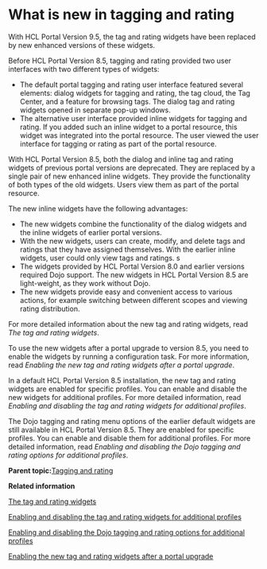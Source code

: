 # What is new in tagging and rating 

With HCL Portal Version 9.5, the tag and rating widgets have been replaced by new enhanced versions of these widgets.

Before HCL Portal Version 8.5, tagging and rating provided two user interfaces with two different types of widgets:

-   The default portal tagging and rating user interface featured several elements: dialog widgets for tagging and rating, the tag cloud, the Tag Center, and a feature for browsing tags. The dialog tag and rating widgets opened in separate pop-up windows.
-   The alternative user interface provided inline widgets for tagging and rating. If you added such an inline widget to a portal resource, this widget was integrated into the portal resource. The user viewed the user interface for tagging or rating as part of the portal resource.

With HCL Portal Version 8.5, both the dialog and inline tag and rating widgets of previous portal versions are deprecated. They are replaced by a single pair of new enhanced inline widgets. They provide the functionality of both types of the old widgets. Users view them as part of the portal resource.

The new inline widgets have the following advantages:

-   The new widgets combine the functionality of the dialog widgets and the inline widgets of earlier portal versions.
-   With the new widgets, users can create, modify, and delete tags and ratings that they have assigned themselves. With the earlier inline widgets, user could only view tags and ratings. s
-   The widgets provided by HCL Portal Version 8.0 and earlier versions required Dojo support. The new widgets in HCL Portal Version 8.5 are light-weight, as they work without Dojo.
-   The new widgets provide easy and convenient access to various actions, for example switching between different scopes and viewing rating distribution.

For more detailed information about the new tag and rating widgets, read *The tag and rating widgets*.

To use the new widgets after a portal upgrade to version 8.5, you need to enable the widgets by running a configuration task. For more information, read *Enabling the new tag and rating widgets after a portal upgrade*.

In a default HCL Portal Version 8.5 installation, the new tag and rating widgets are enabled for specific profiles. You can enable and disable the new widgets for additional profiles. For more detailed information, read *Enabling and disabling the tag and rating widgets for additional profiles*.

The Dojo tagging and rating menu options of the earlier default widgets are still available in HCL Portal Version 8.5. They are enabled for specific profiles. You can enable and disable them for additional profiles. For more detailed information, read *Enabling and disabling the Dojo tagging and rating options for additional profiles*.

**Parent topic:**[Tagging and rating ](../admin-system/tag_rate_mngadmin.md)

**Related information**  


[The tag and rating widgets ](../admin-system/tag_rate_ui_alt.md)

[Enabling and disabling the tag and rating widgets for additional profiles](../admin-system/tag_rate_nbldsbl_inline_modules.md)

[Enabling and disabling the Dojo tagging and rating options for additional profiles ](../admin-system/tag_rate_nbldsbl_dojo_options.md)

[Enabling the new tag and rating widgets after a portal upgrade](../migrate/mig_post_tagandrate.md)

